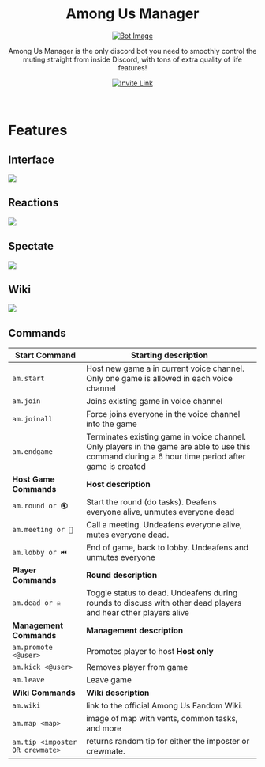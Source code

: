 <div align="center">
<h1>Among Us Manager</h1>  

[![Bot Image](https://i.imgur.com/K6V81tr.png)](https://discord.com/api/oauth2/authorize?client_id=756743033181044827&permissions=12787776&scope=bot)

Among Us Manager is the only discord bot you need to smoothly control the muting straight from inside Discord, with tons of extra quality of life features!

[![Invite Link](https://i.imgur.com/zkYVDa9.png)](https://discord.com/api/oauth2/authorize?client_id=756743033181044827&permissions=12787776&scope=bot)
</div>

&nbsp;

# Features

## Interface
![](https://i.imgur.com/q9DFf6S.gif)
## Reactions
![](https://i.imgur.com/0v0cswD.gif)
## Spectate
![](https://i.imgur.com/hyU0tuw.gif)
## Wiki
![](https://i.imgur.com/Na4YAsh.gif)





## Commands
Start Command | Starting description
--------|---------
`am.start` | Host new game a in current voice channel. Only one game is allowed in each voice channel
`am.join` | Joins existing game in voice channel
`am.joinall` | Force joins everyone in the voice channel into the game
`am.endgame` | Terminates existing game in voice channel. Only players in the game are able to use this command during a 6 hour time period after game is created
**Host Game Commands** | **Host description**
`am.round or 🔇` | Start the round (do tasks). Deafens everyone alive, unmutes everyone dead
`am.meeting or 📢` | Call a meeting. Undeafens everyone alive, mutes everyone dead.
`am.lobby or ⏮` | End of game, back to lobby. Undeafens and unmutes everyone
**Player Commands** | **Round description**
`am.dead or ☠` | Toggle status to dead. Undeafens during rounds to discuss with other dead players and hear other players alive
**Management Commands** | **Management description**
`am.promote <@user>` | Promotes player to host  **Host only**
`am.kick <@user>` | Removes player from game
`am.leave` | Leave game
**Wiki Commands** | **Wiki description**
`am.wiki` | link to the official Among Us Fandom Wiki.
`am.map <map>` | image of map with vents, common tasks, and more
`am.tip <imposter OR crewmate>` | returns random tip for either the imposter or crewmate.
